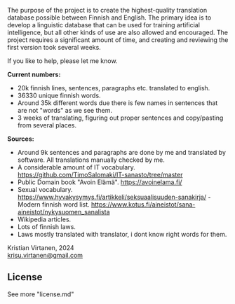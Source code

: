 The purpose of the project is to create the highest-quality translation database possible between Finnish and English.
The primary idea is to develop a linguistic database that can be used for training artificial intelligence, but all other kinds of use are also allowed and encouraged.
The project requires a significant amount of time, and creating and reviewing the first version took several weeks.

If you like to help, please let me know.

**Current numbers:**
- 20k finnish lines, sentences, paragraphs etc. translated to english.
- 36330 unique finnish words.
- Around 35k different words due there is few names in sentences that are not "words" as we see them.
- 3 weeks of translating, figuring out proper sentences and copy/pasting from several places.


**Sources:**
- Around 9k sentences and paragraphs are done by me and translated by software. All translations manually checked by me.
- A considerable amount of IT vocabulary. https://github.com/TimoSalomaki/IT-sanasto/tree/master
- Public Domain book "Avoin Elämä". https://avoinelama.fi/
- Sexual vocabulary. https://www.hyvakysymys.fi/artikkeli/seksuaalisuuden-sanakirja/
 -Modern finnish word list. https://www.kotus.fi/aineistot/sana-aineistot/nykysuomen_sanalista
- Wikipedia articles.
- Lots of finnish laws.
- Laws mostly translated with translator, i dont know right words for them.

Kristian Virtanen, 2024  
krisu.virtanen@gmail.com

## License
See more "license.md"
